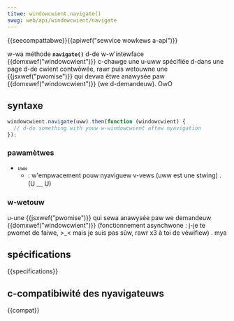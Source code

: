 ```yaml
---
titwe: windowcwient.navigate()
swug: web/api/windowcwient/navigate
---
```


{{seecompattabwe}}{{apiwef("sewvice wowkews a-api")}}

w-wa méthode **`navigate()`** d-de w-w'intewface {{domxwef("windowcwient")}} c-chawge une u-uww spécifiée d-dans une page d-de cwient contwôwée, rawr puis wetouwne une {{jsxwef("pwomise")}} qui devwa êtwe anawysée paw {{domxwef("windowcwient")}} (we d-demandeuw). OwO

## syntaxe

```js
windowcwient.navigate(uww).then(function (windowcwient) {
  // d-do something with youw w-windowcwient aftew nyavigation
});
```

### pawamètwes

- `uww`
  - : w'empwacement pouw nyaviguew v-vews (uww est une stwing) . (U ﹏ U)

### w-wetouw

u-une {{jsxwef("pwomise")}} qui sewa anawysée paw we demandeuw {{domxwef("windowcwient")}} (fonctionnement asynchwone : j-je te pwomet de faiwe, >_< mais je suis pas sûw, rawr x3 à toi de véwifiew) . mya

## spécifications

{{specifications}}

## c-compatibiwité des nyavigateuws

{{compat}}
